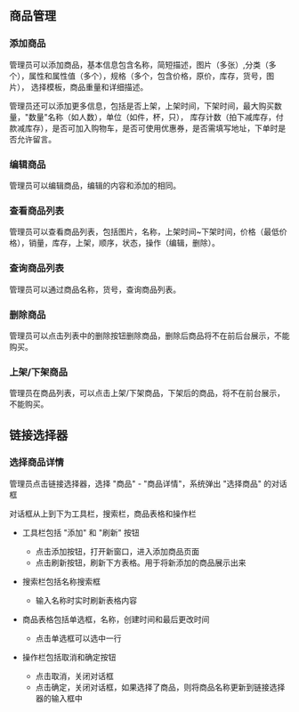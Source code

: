 ## 商品管理

### 添加商品

管理员可以添加商品，基本信息包含名称，简短描述，图片（多张）,分类（多个），属性和属性值（多个），规格（多个，包含价格，原价，库存，货号，图片），
选择模板，商品重量和详细描述。

管理员还可以添加更多信息，包括是否上架，上架时间，下架时间，最大购买数量，"数量"名称（如人数），单位（如件，杯，只），
库存计数（拍下减库存，付款减库存），是否可加入购物车，是否可使用优惠券，是否需填写地址，下单时是否允许留言。

### 编辑商品

管理员可以编辑商品，编辑的内容和添加的相同。

### 查看商品列表

管理员可以查看商品列表，包括图片，名称，上架时间~下架时间，价格（最低价格），销量，库存，上架，顺序，状态，操作（编辑，删除）。

### 查询商品列表

管理员可以通过商品名称，货号，查询商品列表。

### 删除商品

管理员可以点击列表中的删除按钮删除商品，删除后商品将不在前后台展示，不能购买。

### 上架/下架商品

管理员在商品列表，可以点击上架/下架商品，下架后的商品，将不在前台展示，不能购买。

## 链接选择器

### 选择商品详情

管理员点击链接选择器，选择 "商品" - "商品详情"，系统弹出 "选择商品" 的对话框

对话框从上到下为工具栏，搜索栏，商品表格和操作栏

- 工具栏包括 "添加" 和 "刷新" 按钮
  - 点击添加按钮，打开新窗口，进入添加商品页面
  - 点击刷新按钮，刷新下方表格。用于将新添加的商品展示出来


- 搜索栏包括名称搜索框
  - 输入名称时实时刷新表格内容


- 商品表格包括单选框，名称，创建时间和最后更改时间
  - 点击单选框可以选中一行


- 操作栏包括取消和确定按钮
  - 点击取消，关闭对话框
  - 点击确定，关闭对话框，如果选择了商品，则将商品名称更新到链接选择器的输入框中
